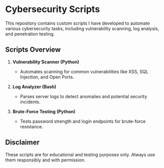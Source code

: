 # Cybersecurity Scripts

This repository contains custom scripts I have developed to automate various cybersecurity tasks, including vulnerability scanning, log analysis, and penetration testing.

## Scripts Overview
1. **Vulnerability Scanner (Python)**  
   - Automates scanning for common vulnerabilities like XSS, SQL Injection, and Open Ports.

2. **Log Analyzer (Bash)**  
   - Parses server logs to detect anomalies and potential security incidents.

3. **Brute-Force Testing (Python)**  
   - Tests password strength and login endpoints for brute-force resistance.

## Disclaimer
These scripts are for educational and testing purposes only. Always use them responsibly and with permission.

